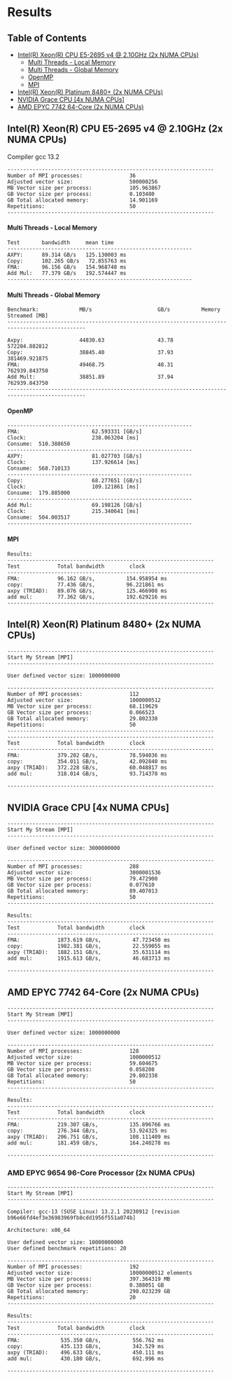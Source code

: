 # Results


## Table of Contents

- [Intel(R) Xeon(R) CPU E5-2695 v4 @ 2.10GHz (2x NUMA CPUs)](#intelr-xeonr-cpu-e5-2695-v4--210ghz-2x-numa-cpus)
    - [Multi Threads - Local Memory](#multi-threads---local-memory)
    - [Multi Threads - Global Memory](#multi-threads---global-memory)
    - [OpenMP](#openmp)
    - [MPI](#mpi)
- [Intel(R) Xeon(R) Platinum 8480+ (2x NUMA CPUs)](#intelr-xeonr-platinum-8480-2x-numa-cpus)
- [NVIDIA Grace CPU [4x NUMA CPUs]](#nvidia-grace-cpu-4x-numa-cpus)
- [AMD EPYC 7742 64-Core (2x NUMA CPUs)](#amd-epyc-7742-64-core-2x-numa-cpus)

## Intel(R) Xeon(R) CPU E5-2695 v4 @ 2.10GHz (2x NUMA CPUs)

Compiler gcc 13.2

    ------------------------------------------------------------------
    Number of MPI processes:               36
    Adjusted vector size:                  500000256
    MB Vector size per process:            105.963867
    GB Vector size per process:            0.103480
    GB Total allocated memory:             14.901169
    Repetitions:                           50
    ------------------------------------------------------------------


#### Multi Threads - Local Memory

    Test       bandwidth     mean time
    -----------------------------------------------------------
    AXPY:      89.314 GB/s   125.130003 ms
    Copy:      102.265 GB/s   72.855763 ms
    FMA:       96.156 GB/s   154.968748 ms
    Add Mul:   77.379 GB/s   192.574447 ms
    -----------------------------------------------------------

#### Multi Threads - Global Memory

    Benchmark:             MB/s                     GB/s          Memory Streamed [MB]
    -----------------------------------------------------------------------------------------------

    Axpy:                  44830.63                 43.78         572204.882812
    Copy:                  38845.40                 37.93         381469.921875
    FMA:                   49468.75                 48.31         762939.843750
    Add Mult:              38851.89                 37.94         762939.843750
    -----------------------------------------------------------------------------------------------

#### OpenMP

    -----------------------------------------------------------
    FMA:                       62.593331 [GB/s]
    Clock:                     238.063204 [ms]
    Consume:  510.388650
    -----------------------------------------------------------
    AXPY:                      81.027703 [GB/s]
    Clock:                     137.926614 [ms]
    Consume:  568.710133
    -----------------------------------------------------------
    Copy:                      68.277651 [GB/s]
    Clock:                     109.121861 [ms]
    Consume:  179.885000
    -----------------------------------------------------------
    Add Mul:                   69.198126 [GB/s]
    Clock:                     215.340641 [ms]
    Consume:  504.003517
    -----------------------------------------------------------

#### MPI

    Results:
    ------------------------------------------------------------------
    Test            Total bandwidth        clock  
    ------------------------------------------------------------------
    FMA:            96.162 GB/s,          154.958954 ms
    copy:           77.436 GB/s,          96.221861 ms
    axpy (TRIAD):   89.076 GB/s,          125.466908 ms
    add mul:        77.362 GB/s,          192.629216 ms
    ------------------------------------------------------------------

## Intel(R) Xeon(R) Platinum 8480+ (2x NUMA CPUs)

    ------------------------------------------------------------------
    Start My Stream [MPI]
    ------------------------------------------------------------------

    User defined vector size: 1000000000

    ------------------------------------------------------------------
    Number of MPI processes:               112
    Adjusted vector size:                  1000000512
    MB Vector size per process:            68.119629
    GB Vector size per process:            0.066523
    GB Total allocated memory:             29.802338
    Repetitions:                           50
    ------------------------------------------------------------------
    ------------------------------------------------------------------
    Test            Total bandwidth        clock  
    ------------------------------------------------------------------
    FMA:            379.202 GB/s,          78.594036 ms
    copy:           354.011 GB/s,          42.092840 ms
    axpy (TRIAD):   372.228 GB/s,          60.048817 ms
    add mul:        318.014 GB/s,          93.714378 ms

    ------------------------------------------------------------------

## NVIDIA Grace CPU [4x NUMA CPUs]

    ------------------------------------------------------------------
    Start My Stream [MPI]
    ------------------------------------------------------------------
    
    User defined vector size: 3000000000
    
    ------------------------------------------------------------------
    Number of MPI processes:               288
    Adjusted vector size:                  3000001536
    MB Vector size per process:            79.472900
    GB Vector size per process:            0.077610
    GB Total allocated memory:             89.407013
    Repetitions:                           50
    ------------------------------------------------------------------
    
    Results:
    ------------------------------------------------------------------
    Test            Total bandwidth        clock  
    ------------------------------------------------------------------
    FMA:            1873.619 GB/s,          47.723450 ms
    copy:           1982.381 GB/s,          22.559055 ms
    axpy (TRIAD):   1882.151 GB/s,          35.631114 ms
    add mul:        1915.613 GB/s,          46.683713 ms
    
    ------------------------------------------------------------------

## AMD EPYC 7742 64-Core (2x NUMA CPUs)


    ------------------------------------------------------------------
    Start My Stream [MPI]
    ------------------------------------------------------------------
    
    User defined vector size: 1000000000
    
    ------------------------------------------------------------------
    Number of MPI processes:               128
    Adjusted vector size:                  1000000512
    MB Vector size per process:            59.604675
    GB Vector size per process:            0.058208
    GB Total allocated memory:             29.802338
    Repetitions:                           50
    ------------------------------------------------------------------
    
    Results:
    ------------------------------------------------------------------
    Test            Total bandwidth        clock  
    ------------------------------------------------------------------
    FMA:            219.307 GB/s,          135.896766 ms
    copy:           276.344 GB/s,          53.924325 ms
    axpy (TRIAD):   206.751 GB/s,          108.111409 ms
    add mul:        181.459 GB/s,          164.240278 ms
    
    ------------------------------------------------------------------

### AMD EPYC 9654 96-Core Processor (2x NUMA CPUs)
    ------------------------------------------------------------------
    Start My Stream [MPI]
    ------------------------------------------------------------------
    
    Compiler: gcc-13 (SUSE Linux) 13.2.1 20230912 [revision b96e66fd4ef3e36983969fb8cdd1956f551a074b]
    
    Architecture: x86_64
    
    User defined vector size: 10000000000
    User defined benchmark repetitions: 20
    
    ------------------------------------------------------------------
    Number of MPI processes:               192
    Adjusted vector size:                  10000000512 elements
    MB Vector size per process:            397.364319 MB
    GB Vector size per process:            0.388051 GB
    GB Total allocated memory:             298.023239 GB
    Repetitions:                           20
    ------------------------------------------------------------------
    
    Results:
    ------------------------------------------------------------------
    Test            Total bandwidth        clock  
    ------------------------------------------------------------------
    FMA:             535.350 GB/s,          556.762 ms
    copy:            435.133 GB/s,          342.529 ms
    axpy (TRIAD):    496.633 GB/s,          450.111 ms
    add mul:         430.180 GB/s,          692.996 ms
    
    ------------------------------------------------------------------




